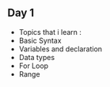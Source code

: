 ## Day 1
- Topics that i learn :
- Basic Syntax
- Variables and declaration
- Data types
- For Loop
- Range


